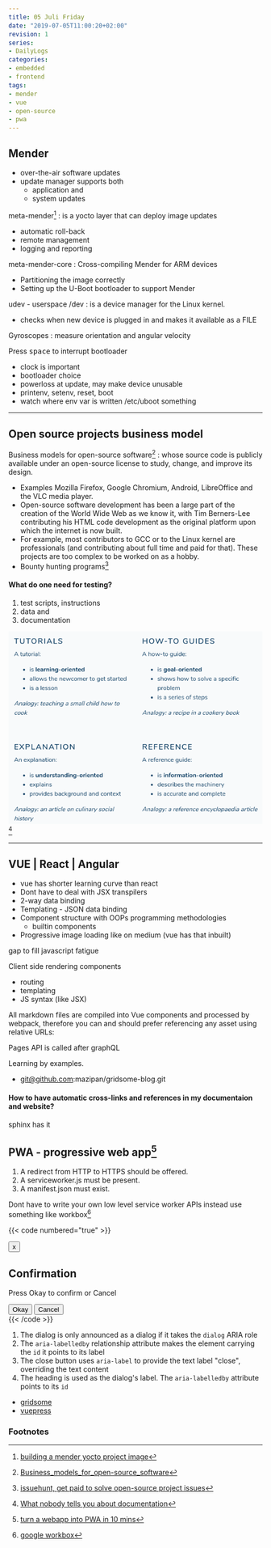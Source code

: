 ```yaml
---
title: 05 Juli Friday
date: "2019-07-05T11:00:20+02:00"
revision: 1
series:
- DailyLogs
categories:
- embedded
- frontend
tags:
- mender
- vue
- open-source
- pwa
---
```


## Mender

* over-the-air software updates
* update manager supports both
  * application and 
  * system updates

<!-- more -->

meta-mender[^1]
: is a yocto layer that can deploy image updates
* automatic roll-back
* remote management
* logging and reporting

meta-mender-core
: Cross-compiling Mender for ARM devices
* Partitioning the image correctly
* Setting up the U-Boot bootloader to support Mender

udev - userspace /dev
: is a device manager for the Linux kernel.
* checks when new device is plugged in and makes it available as a FILE

Gyroscopes
: measure orientation and angular velocity

Press <kbd>space</kbd> to interrupt bootloader

* clock is important
* bootloader choice
* powerloss at update, may make device unusable
* printenv, setenv, reset, boot
* watch where env var is written /etc/uboot something

---

## Open source projects business model

Business models for open-source software[^3]
: whose source code is publicly available under an open-source license to study, change, and improve its design.
* Examples Mozilla Firefox, Google Chromium, Android, LibreOffice and the VLC media player.
* Open-source software development has been a large part of the creation of the World Wide Web as we know it, with Tim Berners-Lee contributing his HTML code development as the original platform upon which the internet is now built.
* For example, most contributors to GCC or to the Linux kernel are professionals (and contributing about full time and paid for that). These projects are too complex to be worked on as a hobby.
* Bounty hunting programs[^2]

#### What do one need for testing?

1. test scripts, instructions
2. data and
3. documentation

![What nobody tells you about documentation](documentation.png)[^4]

---

## VUE | React | Angular

+ vue has shorter learning curve than react
+ Dont have to deal with JSX transpilers
+ 2-way data binding
+ Templating - JSON data binding
+ Component structure with OOPs programming methodologies
  + builtin components
+ Progressive image loading like on medium (vue has that inbuilt)


gap to fill javascript fatigue

Client side rendering components

- routing
- templating
- JS syntax (like JSX)

All markdown files are compiled into Vue components and processed by webpack, therefore you can and should prefer referencing any asset using relative URLs:

Pages API is called after graphQL

Learning by examples.
- git@github.com:mazipan/gridsome-blog.git

#### How to have automatic cross-links and references in my documentaion and website?

sphinx has it

## PWA - progressive web app[^7]

1. A redirect from HTTP to HTTPS should be offered.
2. A serviceworker.js must be present.
3. A manifest.json must exist.

Dont have to write your own low level service worker APIs instead use something like
workbox[^8]

{{< code numbered="true" >}}
<div [[[role="dialog"]]] [[[aria-labelledby="dialog-heading"]]]>
  <button [[[aria-label="close"]]]>x</button>
  <h2 [[[id="dialog-heading"]]]>Confirmation</h2>
  <p>Press Okay to confirm or Cancel</p>
  <button>Okay</button>
  <button>Cancel</button>
</div>
{{< /code >}}

1. The dialog is only announced as a dialog if it takes the `dialog` ARIA role
2. The `aria-labelledby` relationship attribute makes the element carrying the `id` it points to its label
3. The close button uses `aria-label` to provide the text label "close", overriding the text content
4. The heading is used as the dialog's label. The `aria-labelledby` attribute points to its `id`


- [gridsome](https://gridsome.org/)
- [vuepress](https://vuepress.vuejs.org/)

### Footnotes

[^1]: [building a mender yocto project image](https://docs.mender.io/2.0/artifacts/yocto-project/building)
[^2]: [issuehunt, get paid to solve open-source project issues](https://issuehunt.io/)
[^3]: [Business_models_for_open-source_software](https://en.wikipedia.org/wiki/Business_models_for_open-source_software)
[^4]: [What nobody tells you about documentation](https://www.divio.com/blog/documentation/)
[^7]: [turn a webapp into PWA in 10 mins](https://youtu.be/E8BeSSdIUW4)
[^8]: [google workbox](https://developers.google.com/web/tools/workbox/)